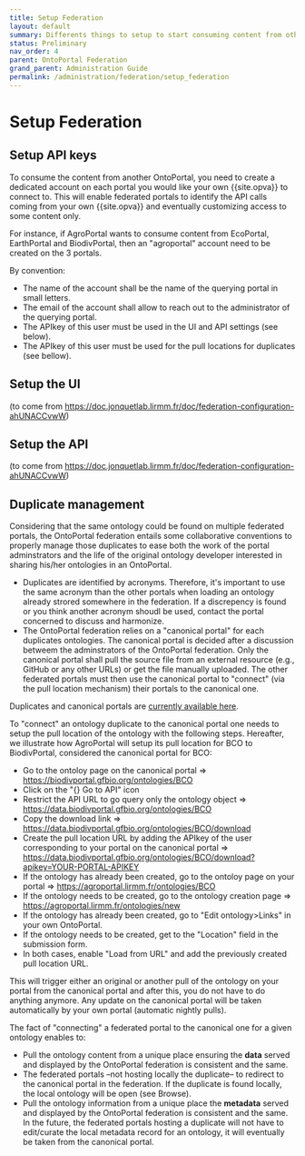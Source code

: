```yaml
---
title: Setup Federation
layout: default
summary: Differents things to setup to start consuming content from other portals
status: Preliminary
nav_order: 4
parent: OntoPortal Federation
grand_parent: Administration Guide
permalink: /administration/federation/setup_federation
---
```


# Setup Federation

## Setup API keys

To consume the content from another OntoPortal, you need to create a dedicated account on each portal you would like your own {{site.opva}} to connect to. This will enable federated portals to identify the API calls coming from your own {{site.opva}} and eventually customizing access to some content only. 

For instance, if AgroPortal wants to consume content from EcoPortal, EarthPortal and BiodivPortal, then an "agroportal" account need to be created on the 3 portals. 

By convention: 
- The name of the account shall be the name of the querying portal in small letters.
- The email of the account shall allow to reach out to the administrator of the querying portal.
- The APIkey of this user must be used in the UI and API settings (see below).
- The APIkey of this user must be used for the pull locations for duplicates (see bellow).

## Setup the UI
(to come from https://doc.jonquetlab.lirmm.fr/doc/federation-configuration-ahUNACCvwW)

## Setup the API
(to come from https://doc.jonquetlab.lirmm.fr/doc/federation-configuration-ahUNACCvwW)

## Duplicate management

Considering that the same ontology could be found on multiple federated portals, the OntoPortal federation entails some collaborative conventions to properly manage those duplicates to ease both the work of the portal adminstrators and the life of the original ontology developer interested in sharing his/her ontologies in an OntoPortal. 

- Duplicates are identified by acronyms. Therefore, it's important to use the same acronym than the other portals when loading an ontology already strored somewhere in the federation. If a discrepency is found or you think another acronym shoudl be used, contact the portal concerned to discuss and harmonize.
- The OntoPortal federation relies on a "canonical portal" for each duplicates ontologies. The canonical portal is decided after a discussion betweem the adminstrators of the OntoPortal federation. Only the canonical portal shall pull the source file from an external resource (e.g., GitHub or any other URLs) or get the file manually uploaded. The other federated portals must then use the canonical portal to "connect" (via the pull location mechanism) their portals to the canonical one.

Duplicates and canonical portals are [currently available here](https://docs.google.com/spreadsheets/d/163_6fJs_SDIQR09I4RUK70DgtTPtt4WpXIOXzb1I0Ug/edit?gid=161217279#gid=161217279).

To "connect" an ontology duplicate to the canonical portal one needs to setup the pull location of the ontology with the following steps. Hereafter, we illustrate how AgroPortal will setup its pull location for BCO to BiodivPortal, considered the canonical portal for BCO: 

- Go to the ontoloy page on the canonical portal => https://biodivportal.gfbio.org/ontologies/BCO
- Click on the "{} Go to API" icon 
- Restrict the API URL to go query only the ontology object => https://data.biodivportal.gfbio.org/ontologies/BCO
- Copy the download link =>  https://data.biodivportal.gfbio.org/ontologies/BCO/download
- Create the pull location URL by adding the APIkey of the user corresponding to your portal on the canonical portal => https://data.biodivportal.gfbio.org/ontologies/BCO/download?apikey=YOUR-PORTAL-APIKEY
- If the ontology has already been created, go to the ontoloy page on your portal => https://agroportal.lirmm.fr/ontologies/BCO 
- If the ontology needs to be created, go to the ontology creation page => https://agroportal.lirmm.fr/ontologies/new
- If the ontology has already been created, go to "Edit ontology>Links" in your own OntoPortal.
- If the ontology needs to be created, get to the "Location" field in the submission form.
- In both cases, enable "Load from URL" and add the previously created pull location URL.

This will trigger either an original or another pull of the ontology on your portal from the canonical portal and after this, you do not have to do anything anymore. Any update on the canonical portal will be taken automatically by your own portal (automatic nightly pulls).

The fact of "connecting" a federated portal to the canonical one for a given ontology enables to: 
- Pull the ontology content from a unique place ensuring the **data** served and displayed by the OntoPortal federation is consistent and the same. 
- The federated portals –not hosting locally the duplicate– to redirect to the canonical portal in the federation. If the duplicate is found locally, the local ontology will be open (see Browse).
- Pull the ontology information from a unique place the **metadata** served and displayed by the OntoPortal federation is consistent and the same. In the future, the federated portals hosting a duplicate will not have to edit/curate the local metadata record for an ontology, it will eventually be taken from the canonical portal.
